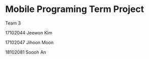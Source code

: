 # Mobile Programing Term Project


Team 3

17102044 Jeewon Kim

17102047 Jihoon Moon

18102081 Soooh An
